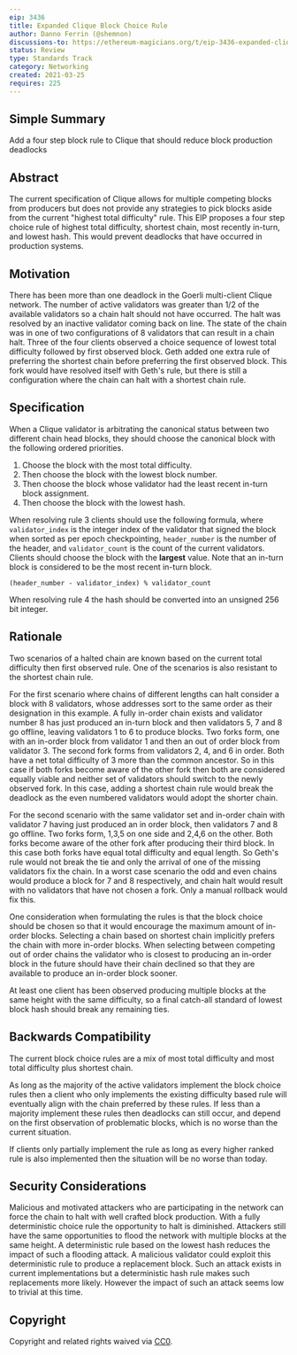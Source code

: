```yaml
---
eip: 3436
title: Expanded Clique Block Choice Rule
author: Danno Ferrin (@shemnon)
discussions-to: https://ethereum-magicians.org/t/eip-3436-expanded-clique-block-choice-rule/5809
status: Review
type: Standards Track
category: Networking
created: 2021-03-25
requires: 225
---
```


## Simple Summary

Add a four step block rule to Clique that should reduce block production deadlocks

## Abstract

The current specification of Clique allows for multiple competing blocks from producers but does not
provide any strategies to pick blocks aside from the current "highest total difficulty" rule. This
EIP proposes a four step choice rule of highest total difficulty, shortest chain, most recently
in-turn, and lowest hash. This would prevent deadlocks that have occurred in production systems. 

## Motivation

There has been more than one deadlock in the Goerli multi-client Clique network. The number of
active validators was greater than 1/2 of the available validators so a chain halt should not have
occurred. The halt was resolved by an inactive validator coming back on line. The state of the chain
was in one of two configurations of 8 validators that can result in a chain halt. Three of the four
clients observed a choice sequence of lowest total difficulty followed by first observed block. Geth
added one extra rule of preferring the shortest chain before preferring the first observed block.
This fork would have resolved itself with Geth's rule, but there is still a configuration where the
chain can halt with a shortest chain rule.

## Specification

When a Clique validator is arbitrating the canonical status between two different chain head blocks,
they should choose the canonical block with the following ordered priorities.

1. Choose the block with the most total difficulty.
2. Then choose the block with the lowest block number.
3. Then choose the block whose validator had the least recent in-turn block assignment.
4. Then choose the block with the lowest hash.

When resolving rule 3 clients should use the following formula, where `validator_index` is the integer
index of the validator that signed the block when sorted as per epoch checkpointing,
`header_number` is the number of the header, and `validator_count` is the count of the current
validators. Clients should choose the block with the **largest** value. Note that an in-turn block
is considered to be the most recent in-turn block.

```
(header_number - validator_index) % validator_count
```

When resolving rule 4 the hash should be converted into an unsigned 256 bit integer.

## Rationale

Two scenarios of a halted chain are known based on the current total difficulty then first observed
rule. One of the scenarios is also resistant to the shortest chain rule.

For the first scenario where chains of different lengths can halt consider a block with 8
validators, whose addresses sort to the same order as their designation in this example. A fully
in-order chain exists and validator number 8 has just produced an in-turn block and then validators
5, 7 and 8 go offline, leaving validators 1 to 6 to produce blocks. Two forks form, one with an
in-order block from validator 1 and then an out of order block from validator 3. The second fork
forms from validators 2, 4, and 6 in order. Both have a net total difficulty of 3 more than the
common ancestor. So in this case if both forks become aware of the other fork then both are
considered equally viable and neither set of validators should switch to the newly observed fork. In
this case, adding a shortest chain rule would break the deadlock as the even numbered validators
would adopt the shorter chain.

For the second scenario with the same validator set and in-order chain with validator 7 having just
produced an in order block, then validators 7 and 8 go offline. Two forks form, 1,3,5 on one side
and 2,4,6 on the other. Both forks become aware of the other fork after producing their third block.
In this case both forks have equal total difficulty and equal length. So Geth's rule would not break
the tie and only the arrival of one of the missing validators fix the chain. In a worst case
scenario the odd and even chains would produce a block for 7 and 8 respectively, and chain halt
would result with no validators that have not chosen a fork. Only a manual rollback would fix this.

One consideration when formulating the rules is that the block choice should be chosen so that it
would encourage the maximum amount of in-order blocks. Selecting a chain based on shortest chain
implicitly prefers the chain with more in-order blocks. When selecting between competing out of
order chains the validator who is closest to producing an in-order block in the future should have
their chain declined so that they are available to produce an in-order block sooner.

At least one client has been observed producing multiple blocks at the same height with the same
difficulty, so a final catch-all standard of lowest block hash should break any remaining ties.

## Backwards Compatibility

The current block choice rules are a mix of most total difficulty and most total difficulty plus
shortest chain.

As long as the majority of the active validators implement the block choice rules then a client who
only implements the existing difficulty based rule will eventually align with the chain preferred by
these rules. If less than a majority implement these rules then deadlocks can still occur, and
depend on the first observation of problematic blocks, which is no worse than the current situation.

If clients only partially implement the rule as long as every higher ranked rule is also implemented
then the situation will be no worse than today.

## Security Considerations

Malicious and motivated attackers who are participating in the network can force the chain to halt
with well crafted block production. With a fully deterministic choice rule the opportunity to halt
is diminished. Attackers still have the same opportunities to flood the network with multiple blocks
at the same height. A deterministic rule based on the lowest hash reduces the impact of such a
flooding attack. A malicious validator could exploit this deterministic rule to produce a
replacement block. Such an attack exists in current implementations but a deterministic hash rule
makes such replacements more likely. However the impact of such an attack seems low to trivial at
this time.

## Copyright

Copyright and related rights waived via [CC0](https://creativecommons.org/publicdomain/zero/1.0/).
